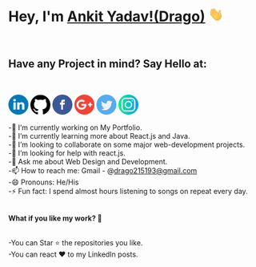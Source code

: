 # Hey, I'm [Ankit Yadav!(Drago)](https://drago215193.github.io/) <img src="https://github.com/Drago215193/Drago215193/blob/main/logos/Hi.gif" width="30px">
<br>
<h2><strong><strong>Have any Project in mind? <strong>Say Hello at:</strong> </strong></strong></h2><br>

<a href="https://www.linkedin.com/in/ankit-yadav-1682b01bb/"><img src="https://github.com/Drago215193/Drago215193/blob/main/logos/linkedin.png" width="40"/></a>
<a href="https://github.com/Drago215193"><img src="https://github.com/Drago215193/Drago215193/blob/main/logos/github-logo.png" width="40"/></a>
<a href="https://www.facebook.com/drago215193/"><img src="https://github.com/Drago215193/Drago215193/blob/main/logos/facebook.png" width="40"/></a>
<a href="mailto:ankityadav215193@gmail.com"><img src="https://github.com/Drago215193/Drago215193/blob/main/logos/google-plus.png" width="40"/></a>
<a href="https://twitter.com/Drago215193/"><img src="https://github.com/Drago215193/Drago215193/blob/main/logos/twitter.png" width="40"/></a>
<a href="https://www.instagram.com/__a_n_k_i_t_._/"><img src="https://github.com/Drago215193/Drago215193/blob/main/logos/instagram.png" width="40"/></a><br>


-🔭 I’m currently working on My Portfolio.<br>
-🌱 I’m currently learning more about React.js and Java.<br>
-👯 I’m looking to collaborate on some major web-development projects.<br>
-🤔 I’m looking for help with react.js.<br>
-💬 Ask me about Web Design and Development.<br>
-📫 How to reach me: Gmail - @drago215193@gmail.com <br>
-😄 Pronouns: He/His <br>
-⚡ Fun fact: I spend almost hours listening to songs on repeat every day. <br><br>


<strong><strong>What if you like my work? 🤩 </strong></strong><br><br>

-You can Star ⭐ the repositories you like.<br>
-You can react ❤️ to my LinkedIn posts.<br>
